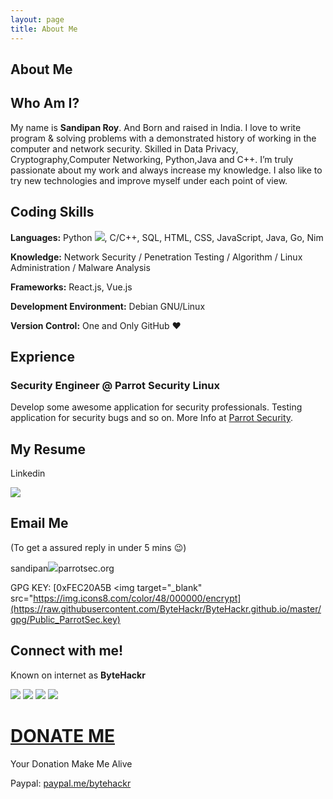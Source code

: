 ```yaml
---
layout: page
title: About Me
---
```


About Me
--------

## Who Am I?
My name is **Sandipan Roy**. And Born and raised in India. I love to write program & solving problems with a demonstrated history of working in the computer and network security. Skilled in Data Privacy, Cryptography,Computer Networking, Python,Java and C++. I’m truly passionate about my work and always increase my knowledge. I also like to try new technologies and improve myself under each point of view.


## Coding Skills
**Languages:**  Python [<img src="https://img.icons8.com/color/30/000000/snake.png">](), C/C++, SQL, HTML, CSS, JavaScript, Java, Go, Nim

**Knowledge:** Network Security / Penetration Testing / Algorithm / Linux Administration / Malware Analysis

**Frameworks:** React.js, Vue.js

**Development Environment:** Debian GNU/Linux

**Version Control:**  One and Only GitHub :heart:

## Exprience

### Security Engineer @ Parrot Security Linux
Develop some awesome application for security professionals.
Testing application for security bugs and so on.
More Info at [Parrot Security](https://parrotsec.org/).

## My Resume
Linkedin


[<img target="_blank" src="https://img.icons8.com/clouds/100/000000/resume.png">](https://www.linkedin.com/in/bytehackr/) 



## Email Me
(To get a assured reply in under 5 mins :wink:)

sandipan[<img target="_blank" src="https://img.icons8.com/color/48/000000/email.png">](mailto:sandipan@parrotsec.org)parrotsec.org

GPG KEY: [0xFEC20A5B <img target="_blank" src="https://img.icons8.com/color/48/000000/encrypt](https://raw.githubusercontent.com/ByteHackr/ByteHackr.github.io/master/gpg/Public_ParrotSec.key)

## Connect with me!
Known on internet as **ByteHackr**

[<img target="_blank" src="https://img.icons8.com/cute-clipart/64/000000/linkedin.png">](https://www.linkedin.com/in/bytehackr/)  [<img target="_blank" src="https://img.icons8.com/color/48/000000/github-2.png">](https://www.github.com/bytehackr/) [<img target="_blank" src="https://img.icons8.com/cute-clipart/64/000000/twitter.png">](https://www.twitter.com/bytehackr/) [<img target="_blank" src="https://img.icons8.com/cute-clipart/50/000000/facebook.png">](https://www.facebook.com/bytehackr/)


# <ins> DONATE ME </ins>

Your Donation Make Me Alive

Paypal: [paypal.me/bytehackr](https://paypal.me/bytehackr)








